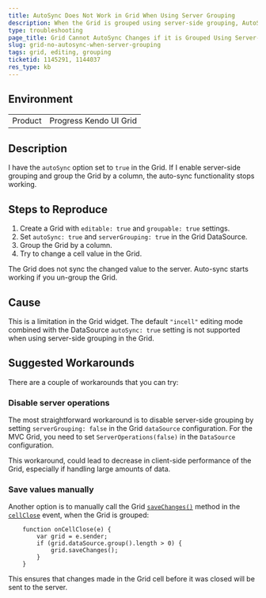 ```yaml
---
title: AutoSync Does Not Work in Grid When Using Server Grouping
description: When the Grid is grouped using server-side grouping, AutoSync does not work during editing
type: troubleshooting
page_title: Grid Cannot AutoSync Changes if it is Grouped Using Server-Side Grouping
slug: grid-no-autosync-when-server-grouping
tags: grid, editing, grouping
ticketid: 1145291, 1144037
res_type: kb
---
```


## Environment

<table>
	<tr>
		<td>Product</td>
		<td>Progress Kendo UI Grid</td>
	</tr>
</table>


## Description

I have the `autoSync` option set to `true` in the Grid. If I enable server-side grouping and group the Grid by a column, the auto-sync functionality stops working.

## Steps to Reproduce

1. Create a Grid with `editable: true` and `groupable: true` settings.
1. Set `autoSync: true` and `serverGrouping: true` in the Grid DataSource.
1. Group the Grid by a column.
1. Try to change a cell value in the Grid.

The Grid does not sync the changed value to the server. Auto-sync starts working if you un-group the Grid.

## Cause
This is a limitation in the Grid widget. The default `"incell"` editing mode combined with the DataSource `autoSync: true` setting is not supported when using server-side grouping in the Grid.

## Suggested Workarounds

There are a couple of workarounds that you can try:

### Disable server operations

The most straightforward workaround is to disable server-side grouping by setting `serverGrouping: false` in the Grid `dataSource` configuration. For the MVC Grid, you need to set `ServerOperations(false)` in the `DataSource` configuration. 

This workaround, could lead to decrease in client-side performance of the Grid, especially if handling large amounts of data.

### Save values manually

Another option is to manually call the Grid [`saveChanges()`](/api/javascript/ui/grid#methods-saveChanges) method in the [`cellClose`](/api/javascript/ui/grid#events-cellClose) event, when the Grid is grouped:

```
    function onCellClose(e) {
        var grid = e.sender;
        if (grid.dataSource.group().length > 0) {
            grid.saveChanges();
        }
    }
```

This ensures that changes made in the Grid cell before it was closed will be sent to the server.